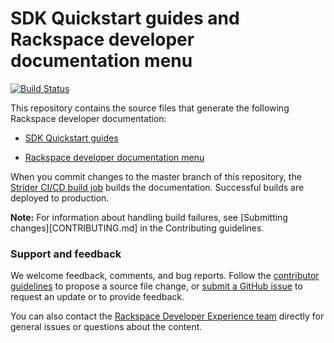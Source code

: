 # SDK Quickstart guides and Rackspace developer documentation menu

[![Build Status](https://build.developer.rackspace.com/rackerlabs/docs-quickstart/badge?branch=master)](https://build.developer.rackspace.com/rackerlabs/docs-quickstart/)

This repository contains the source files that generate the following
Rackspace developer documentation:

* [SDK Quickstart guides](https://developer.rackspace.com/docs/#sdks)

* [Rackspace developer documentation menu](https://developer.rackspace.com/docs/)


When you commit changes to the master branch of this repository, the
[Strider CI/CD build job](https://build.developer.rackspace.com/rackerlabs/docs-quickstart/)
builds the documentation. Successful builds are deployed to production.

**Note:**
   For information about handling build failures, see [Submitting changes][CONTRIBUTING.md] in the Contributing guidelines.

### Support and feedback

We welcome feedback, comments, and bug reports. Follow the
[contributor guidelines](CONTRIBUTING.md)
to propose a source file change, or [submit a GitHub issue](https://github.com/rackerlabs/docs-quickstart/issues/new)
to request an update or to provide feedback.

You can also contact the [Rackspace Developer Experience team](mailto:developerexperience@rackspace.com:) directly for general issues
or questions about the content.
